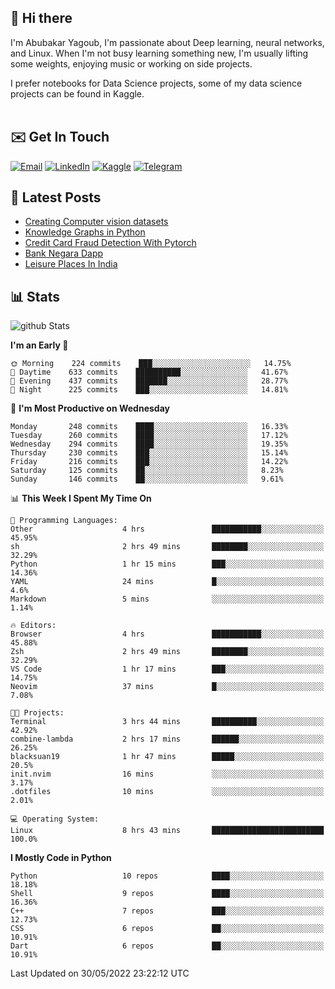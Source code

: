 ## 👋 Hi there

I'm Abubakar Yagoub, I'm passionate about Deep learning, neural networks, and
Linux. When I'm not busy learning something new, I'm usually lifting some
weights, enjoying music or working on side projects.

I prefer notebooks for Data Science projects, some of my data science projects
can be found in Kaggle. <br> <br>

## ✉️ Get In Touch

[![Email](https://img.shields.io/badge/Email-f1f1f1?style=for-the-badge&logo=gmail&logoColor=0f111a)](mailto:hi@blacksuan19.dev)
[![LinkedIn](https://img.shields.io/badge/LinkedIn-0077B5?style=for-the-badge&logo=linkedin&logoColor=white)](https://www.linkedin.com/in/blacksuan19/)
[![Kaggle](https://img.shields.io/badge/Kaggle-5acfff?style=for-the-badge&logo=kaggle&logoColor=white)](http://kaggle.com/abubakaryagob/)
[![Telegram](https://img.shields.io/badge/Telegram-2CA5E0?style=for-the-badge&logo=telegram&logoColor=white)](https://t.me/blacksuan19)

## 📩 Latest Posts

<!-- BLOG-POST-LIST:START -->
- [Creating Computer vision datasets](http://blacksuan19.dev/blog/creating-datasets/)
- [Knowledge Graphs in Python](http://blacksuan19.dev/projects/Knowledge_Graphs/)
- [Credit Card Fraud Detection With Pytorch](http://blacksuan19.dev/projects/credit-card-fraud-detection-with-pytorch/)
- [Bank Negara Dapp](http://blacksuan19.dev/projects/bank-negara/)
- [Leisure Places In India](http://blacksuan19.dev/projects/leisure-places-in-india/)
<!-- BLOG-POST-LIST:END -->

## 📊 Stats

![github Stats](https://github-readme-stats.vercel.app/api?username=blacksuan19&theme=github_dark&show_icons=true&count_private=true&custom_title=Github%20Stats&hide_border=true)

<!--START_SECTION:waka-->
**I'm an Early 🐤** 

```text
🌞 Morning    224 commits    ███░░░░░░░░░░░░░░░░░░░░░░   14.75% 
🌆 Daytime    633 commits    ██████████░░░░░░░░░░░░░░░   41.67% 
🌃 Evening    437 commits    ███████░░░░░░░░░░░░░░░░░░   28.77% 
🌙 Night      225 commits    ███░░░░░░░░░░░░░░░░░░░░░░   14.81%

```
📅 **I'm Most Productive on Wednesday** 

```text
Monday       248 commits    ████░░░░░░░░░░░░░░░░░░░░░   16.33% 
Tuesday      260 commits    ████░░░░░░░░░░░░░░░░░░░░░   17.12% 
Wednesday    294 commits    ████░░░░░░░░░░░░░░░░░░░░░   19.35% 
Thursday     230 commits    ███░░░░░░░░░░░░░░░░░░░░░░   15.14% 
Friday       216 commits    ███░░░░░░░░░░░░░░░░░░░░░░   14.22% 
Saturday     125 commits    ██░░░░░░░░░░░░░░░░░░░░░░░   8.23% 
Sunday       146 commits    ██░░░░░░░░░░░░░░░░░░░░░░░   9.61%

```


📊 **This Week I Spent My Time On** 

```text
💬 Programming Languages: 
Other                    4 hrs               ███████████░░░░░░░░░░░░░░   45.95% 
sh                       2 hrs 49 mins       ████████░░░░░░░░░░░░░░░░░   32.29% 
Python                   1 hr 15 mins        ███░░░░░░░░░░░░░░░░░░░░░░   14.36% 
YAML                     24 mins             █░░░░░░░░░░░░░░░░░░░░░░░░   4.6% 
Markdown                 5 mins              ░░░░░░░░░░░░░░░░░░░░░░░░░   1.14%

🔥 Editors: 
Browser                  4 hrs               ███████████░░░░░░░░░░░░░░   45.88% 
Zsh                      2 hrs 49 mins       ████████░░░░░░░░░░░░░░░░░   32.29% 
VS Code                  1 hr 17 mins        ███░░░░░░░░░░░░░░░░░░░░░░   14.75% 
Neovim                   37 mins             █░░░░░░░░░░░░░░░░░░░░░░░░   7.08%

🐱‍💻 Projects: 
Terminal                 3 hrs 44 mins       ██████████░░░░░░░░░░░░░░░   42.92% 
combine-lambda           2 hrs 17 mins       ██████░░░░░░░░░░░░░░░░░░░   26.25% 
blacksuan19              1 hr 47 mins        █████░░░░░░░░░░░░░░░░░░░░   20.5% 
init.nvim                16 mins             ░░░░░░░░░░░░░░░░░░░░░░░░░   3.17% 
.dotfiles                10 mins             ░░░░░░░░░░░░░░░░░░░░░░░░░   2.01%

💻 Operating System: 
Linux                    8 hrs 43 mins       █████████████████████████   100.0%

```

**I Mostly Code in Python** 

```text
Python                   10 repos            ████░░░░░░░░░░░░░░░░░░░░░   18.18% 
Shell                    9 repos             ████░░░░░░░░░░░░░░░░░░░░░   16.36% 
C++                      7 repos             ███░░░░░░░░░░░░░░░░░░░░░░   12.73% 
CSS                      6 repos             ██░░░░░░░░░░░░░░░░░░░░░░░   10.91% 
Dart                     6 repos             ██░░░░░░░░░░░░░░░░░░░░░░░   10.91%

```



 Last Updated on 30/05/2022 23:22:12 UTC
<!--END_SECTION:waka-->
